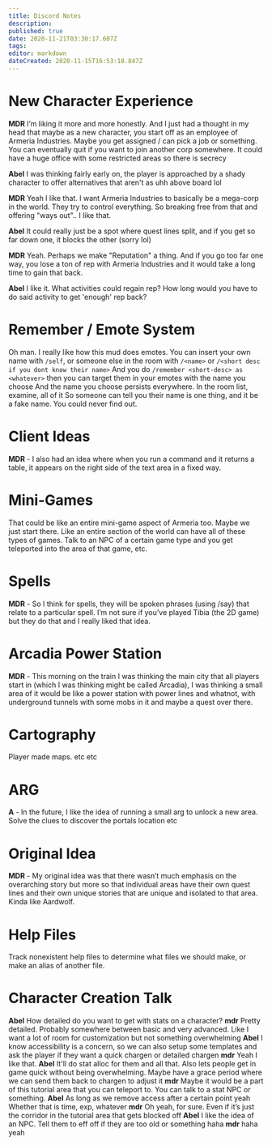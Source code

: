 ```yaml
---
title: Discord Notes
description: 
published: true
date: 2020-11-21T03:30:17.607Z
tags: 
editor: markdown
dateCreated: 2020-11-15T16:53:18.847Z
---
```


# New  Character Experience
**MDR**
I’m liking it more and more honestly. And I just had a thought in my head that maybe as a new character, you start off as an employee of Armeria Industries.
Maybe you get assigned / can pick a job or something. You can eventually quit if you want to join another corp somewhere. It could have a huge office with some restricted areas so there is secrecy

**Abel**
I was thinking fairly early on, the player is approached by a shady character to offer alternatives that aren't as uhh
above board lol

**MDR**
Yeah I like that.
I want Armeria Industries to basically be a mega-corp in the world. They try to control everything.
So breaking free from that and offering "ways out".. I like that.

**Abel**
It could really just be a spot where quest lines split, and if you get so far down one, it blocks the other (sorry lol)

**MDR**
Yeah. Perhaps we make "Reputation" a thing. And if you go too far one way, you lose a ton of rep with Armeria Industries and it would take a long time to gain that back.

**Abel**
I like it. What activities could regain rep? How long would you have to do said activity to get 'enough' rep back?
# Remember / Emote System
Oh man. I really like how this mud does emotes.
You can insert your own name with `/self`, or someone else in the room with `/<name>` or `/<short desc if you dont know their name>`
And you do `/remember <short-desc> as <whatever>` then you can target them in your emotes with the name you choose
And the name you choose persists everywhere. In the room list, examine, all of it
So someone can tell you their name is one thing, and it be a fake name. You could never find out.
# Client Ideas
**MDR** - I also had an idea where when you run a command and it returns a table, it appears on the right side of the text area in a fixed way.

# Mini-Games
That could be like an entire mini-game aspect of Armeria too. Maybe we just start there. Like an entire section of the world can have all of these types of games.
Talk to an NPC of a certain game type and you get teleported into the area of that game, etc.

# Spells
**MDR** - So I think for spells, they will be spoken phrases (using /say) that relate to a particular spell. I’m not sure if you’ve played Tibia (the 2D game) but they do that and I really liked that idea.

# Arcadia Power Station
**MDR** - This morning on the train I was thinking the main city that all players start in (which I was thinking might be called Arcadia), I was thinking a small area of it would be like a power station with power lines and whatnot, with underground tunnels with some mobs in it and maybe a quest over there.


# Cartography
Player made maps. etc etc

# ARG
**A** - In the future, I like the idea of running a small arg to unlock a new area. Solve the clues to discover the portals location etc

# Original Idea
**MDR** - My original idea was that there wasn’t much emphasis on the overarching story but more so that individual areas have their own quest lines and their own unique stories that are unique and isolated to that area. Kinda like Aardwolf.

# Help Files
Track nonexistent help files to determine what files we should make, or make an alias of another file.

# Character Creation Talk
**Abel**
How detailed do you want to get with stats on a character?
**mdr**
Pretty detailed.
Probably somewhere between basic and very advanced. Like I want a lot of room for customization but not something overwhelming
**Abel**
I know accessibility is a concern, so we can also setup some templates and ask the player if they want a quick chargen or detailed chargen
**mdr**
Yeah
I like that.
**Abel**
It'll do stat alloc for them and all that. Also lets people get in game quick without being overwhelming. Maybe have a grace period where we can send them back to chargen to adjust it
**mdr**
Maybe it would be a part of this tutorial area that you can teleport to.
You can talk to a stat NPC or something.
**Abel**
As long as we remove access after a certain point yeah
Whether that is time, exp, whatever
**mdr**
Oh yeah, for sure. Even if it’s just the corridor in the tutorial area that gets blocked off
**Abel**
I like the idea of an NPC. Tell them to eff off if they are too old or something haha
**mdr**
haha yeah
